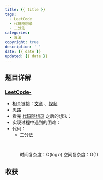 ```yaml
---
title: {{ title }}
tags:
  - LeetCode
  - 代码随想录
  - 二分法
categories:
  - 算法
copyright: true
description: ' '
date: {{ date }}
updated: {{ date }}
---
```


## 题目详解

### [LeetCode-]()

- 相关链接：[文章](https://programmercarl.com) 、[视频](https://www.bilibili.com/video/BV1fA4y1o715)
- 思路
- 看完 [代码随想录](https://programmercarl.com) 之后的想法：
- 实现过程中遇到的困难：
- 代码：
  - 二分法
    ```ts
      
    ```
    时间复杂度：O($\log n$)
    空间复杂度：O(1)

## 收获
